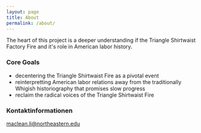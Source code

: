 ```yaml
---
layout: page
title: About
permalink: /about/
---
```


The heart of this project is a deeper understanding if the Triangle Shirtwaist Factory Fire and it's role in American labor history. 

### Core Goals

+ decentering the Triangle Shirtwaist Fire as a pivotal event
+ reinterpretting American labor relations away from the traditionally Whigish historiography that promises slow progress
+ reclaim the radical voices of the Triangle Shirtwaist Fire

### Kontaktinformationen

[maclean.li@northeastern.edu](mailto:maclean.li@northeastern.edu)